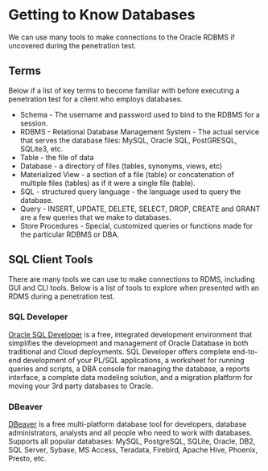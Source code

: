 # Getting to Know Databases
We can use many tools to make connections to the Oracle RDBMS if uncovered during the penetration test.
## Terms
Below if a list of key terms to become familiar with before executing a penetration test for a client who employs databases.
* Schema - The username and password used to bind to the RDBMS for a session.
* RDBMS - Relational Database Management System - The actual service that serves the database files: MySQL, Oracle SQL, PostGRESQL, SQLite3, etc.
* Table - the file of data
* Database - a directory of files (tables, synonyms, views, etc)
* Materialized View - a section of a file (table) or concatenation of multiple files (tables) as if it were a single file (table).
* SQL - structured query language - the language used to query the database.
* Query - INSERT, UPDATE, DELETE, SELECT, DROP, CREATE and GRANT are a few queries that we make to databases.
* Store Procedures - Special, customized queries or functions made for the particular RDBMS or DBA.
## SQL Client Tools
There are many tools we can use to make connections to RDMS, including GUI and CLI tools. Below is a list of tools to explore when presented with an RDMS during a penetration test.
### SQL Developer
[Oracle SQL Developer](https://www.oracle.com/database/technologies/appdev/sqldeveloper-landing.html) is a free, integrated development environment that simplifies the development and management of Oracle Database in both traditional and Cloud deployments. SQL Developer offers complete end-to-end development of your PL/SQL applications, a worksheet for running queries and scripts, a DBA console for managing the database, a reports interface, a complete data modeling solution, and a migration platform for moving your 3rd party databases to Oracle. 
### DBeaver
[DBeaver](https://dbeaver.io/) is a free multi-platform database tool for developers, database administrators, analysts and all people who need to work with databases. Supports all popular databases: MySQL, PostgreSQL, SQLite, Oracle, DB2, SQL Server, Sybase, MS Access, Teradata, Firebird, Apache Hive, Phoenix, Presto, etc.
